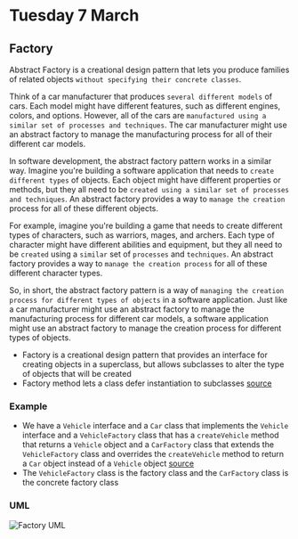 # Tuesday 7 March

## Factory

Abstract Factory is a creational design pattern that lets you produce families of related objects `without specifying their concrete classes`.

Think of a car manufacturer that produces `several different models` of cars. Each model might have different features, such as different engines, colors, and options. However, all of the cars are `manufactured using a similar set of processes and techniques`. The car manufacturer might use an abstract factory to manage the manufacturing process for all of their different car models.

In software development, the abstract factory pattern works in a similar way. Imagine you're building a software application that needs to `create different types` of objects. Each object might have different properties or methods, but they all need to be `created using a similar set of processes and techniques`. An abstract factory provides a way to `manage the creation` process for all of these different objects.

For example, imagine you're building a game that needs to create different types of characters, such as warriors, mages, and archers. Each type of character might have different abilities and equipment, but they all need to be `created` using a `similar` set of `processes` and `techniques`. An abstract factory provides a way to `manage the creation process` for all of these different character types.

So, in short, the abstract factory pattern is a way of `managing the creation process for different types of objects` in a software application. Just like a car manufacturer might use an abstract factory to manage the manufacturing process for different car models, a software application might use an abstract factory to manage the creation process for different types of objects.

- Factory is a creational design pattern that provides an interface for creating objects in a superclass, but allows subclasses to alter the type of objects that will be created
- Factory method lets a class defer instantiation to subclasses [source](https://refactoring.guru/design-patterns/factory-method)

### Example

- We have a `Vehicle` interface and a `Car` class that implements the `Vehicle` interface and a `VehicleFactory` class that has a `createVehicle` method that returns a `Vehicle` object and a `CarFactory` class that extends the `VehicleFactory` class and overrides the `createVehicle` method to return a `Car` object instead of a `Vehicle` object [source](https://refactoring.guru/design-patterns/factory-method/java/example)
- The `VehicleFactory` class is the factory class and the `CarFactory` class is the concrete factory class

### UML

![Factory UML](https://refactoring.guru/images/patterns/diagrams/factory-method/structure-2x.png)
